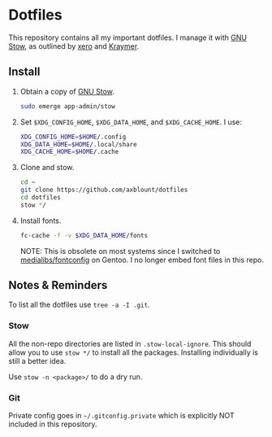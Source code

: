 Dotfiles
========

This repository contains all my important dotfiles.
I manage it with [GNU Stow][2], as outlined by [xero][1] and [Kraymer][3].


Install
-------

1. Obtain a copy of [GNU Stow][2].
    ```sh
    sudo emerge app-admin/stow
    ```
2. Set `$XDG_CONFIG_HOME`, `$XDG_DATA_HOME`, and `$XDG_CACHE_HOME`. I use:
    ```sh
    XDG_CONFIG_HOME=$HOME/.config
    XDG_DATA_HOME=$HOME/.local/share
    XDG_CACHE_HOME=$HOME/.cache
    ```
3. Clone and stow.
    ```sh
    cd ~
    git clone https://github.com/axblount/dotfiles
    cd dotfiles
    stow */
    ```
4. Install fonts.
    ```sh
    fc-cache -f -v $XDG_DATA_HOME/fonts
    ```
    NOTE: This is obsolete on most systems since I switched to
    [medialibs/fontconfig][4] on Gentoo. I no longer embed font files
    in this repo.


Notes & Reminders
-----------------

To list all the dotfiles use `tree -a -I .git`.


### Stow

All the non-repo directories are listed in `.stow-local-ignore`. This should
allow you to use `stow */` to install all the packages. Installing individually
is still a better idea.

Use `stow -n <package>/` to do a dry run.


### Git

Private config goes in `~/.gitconfig.private` which is explicitly NOT included
in this repository.


[1]: https://github.com/xero/dotfiles
[2]: https://www.gnu.org/software/stow/
[3]: https;//github.com/Kraymer/F-dotfiles
[4]: https://wiki.gentoo.org/wiki/Fontconfig
